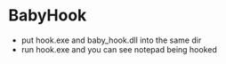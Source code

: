 # BabyHook
- put hook.exe and baby_hook.dll into the same dir
- run hook.exe and you can see notepad being hooked
